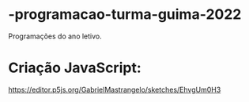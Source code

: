 # -programacao-turma-guima-2022
Programações do ano letivo.

# Criação JavaScript:
https://editor.p5js.org/GabrielMastrangelo/sketches/EhvgUm0H3
